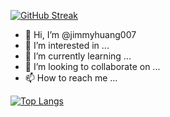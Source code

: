 [![GitHub Streak](https://streak-stats.demolab.com?user=jimmyhuang007&theme=material)](https://git.io/streak-stats)

- 👋 Hi, I’m @jimmyhuang007
- 👀 I’m interested in ...
- 🌱 I’m currently learning ...
- 💞️ I’m looking to collaborate on ...
- 📫 How to reach me ...

<!---
jimmyhuang007/jimmyhuang007 is a ✨ special ✨ repository because its `README.md` (this file) appears on your GitHub profile.
You can click the Preview link to take a look at your changes.
--->

[![Top Langs](https://github-readme-stats.vercel.app/api/top-langs/?username=jimmyhuang007&langs_count=8&layout=compact)](https://github.com/anuraghazra/github-readme-stats)
